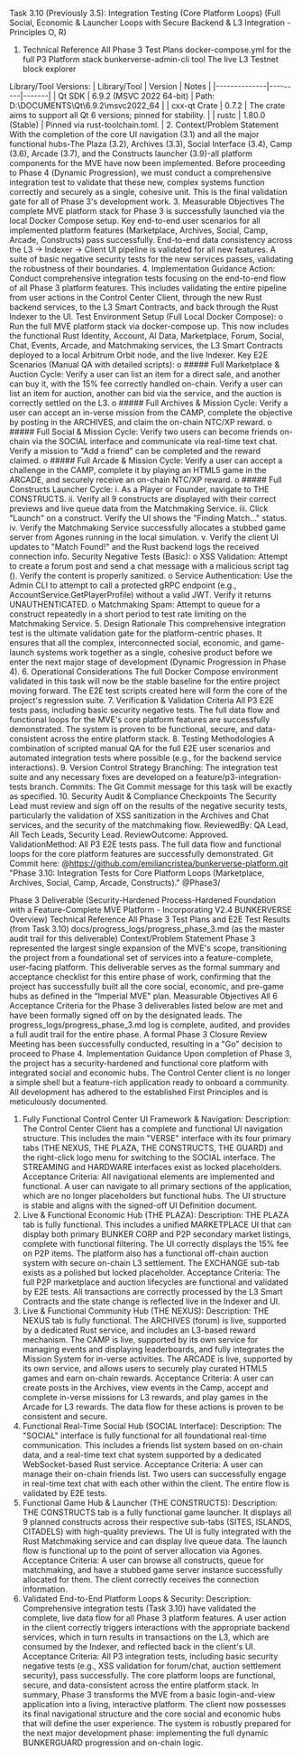 Task 3.10 (Previously 3.5): Integration Testing (Core Platform Loops)
(Full Social, Economic & Launcher Loops with Secure Backend & L3 Integration - Principles O, R)
1. Technical Reference
All Phase 3 Test Plans
docker-compose.yml for the full P3 Platform stack
bunkerverse-admin-cli tool
The live L3 Testnet block explorer

Library/Tool Versions:
| Library/Tool | Version | Notes |
|--------------|---------|-------|
| Qt SDK | 6.9.2 (MSVC 2022 64-bit) | Path: D:\DOCUMENTS\Qt\6.9.2\msvc2022_64 |
| cxx-qt Crate | 0.7.2 | The crate aims to support all Qt 6 versions; pinned for stability. |
| rustc | 1.80.0 (Stable) | Pinned via rust-toolchain.toml. |
2. Context/Problem Statement
With the completion of the core UI navigation (3.1) and all the major functional hubs-The Plaza (3.2), Archives (3.3), Social Interface (3.4), Camp (3.6), Arcade (3.7), and the Constructs launcher (3.9)-all platform components for the MVE have now been implemented. Before proceeding to Phase 4 (Dynamic Progression), we must conduct a comprehensive integration test to validate that these new, complex systems function correctly and securely as a single, cohesive unit. This is the final validation gate for all of Phase 3's development work.
3. Measurable Objectives
The complete MVE platform stack for Phase 3 is successfully launched via the local Docker Compose setup.
Key end-to-end user scenarios for all implemented platform features (Marketplace, Archives, Social, Camp, Arcade, Constructs) pass successfully.
End-to-end data consistency across the L3 -> Indexer -> Client UI pipeline is validated for all new features.
A suite of basic negative security tests for the new services passes, validating the robustness of their boundaries.
4. Implementation Guidance
Action: Conduct comprehensive integration tests focusing on the end-to-end flow of all Phase 3 platform features. This includes validating the entire pipeline from user actions in the Control Center Client, through the new Rust backend services, to the L3 Smart Contracts, and back through the Rust Indexer to the UI.
Test Environment Setup (Full Local Docker Compose):
o Run the full MVE platform stack via docker-compose up. This now includes the functional Rust Identity, Account, AI Data, Marketplace, Forum, Social, Chat, Events, Arcade, and Matchmaking services, the L3 Smart Contracts deployed to a local Arbitrum Orbit node, and the live Indexer.
Key E2E Scenarios (Manual QA with detailed scripts):
o ##### Full Marketplace & Auction Cycle:
Verify a user can list an item for a direct sale, and another can buy it, with the 15% fee correctly handled on-chain.
Verify a user can list an item for auction, another can bid via the service, and the auction is correctly settled on the L3.
o ##### Full Archives & Mission Cycle:
Verify a user can accept an in-verse mission from the CAMP, complete the objective by posting in the ARCHIVES, and claim the on-chain NTC/XP reward.
o ##### Full Social & Mission Cycle:
Verify two users can become friends on-chain via the SOCIAL interface and communicate via real-time text chat.
Verify a mission to "Add a friend" can be completed and the reward claimed.
o ##### Full Arcade & Mission Cycle:
Verify a user can accept a challenge in the CAMP, complete it by playing an HTML5 game in the ARCADE, and securely receive an on-chain NTC/XP reward.
o ##### Full Constructs Launcher Cycle:
i. As a Player or Founder, navigate to THE CONSTRUCTS.
ii. Verify all 9 constructs are displayed with their correct previews and live queue data from the Matchmaking Service.
iii. Click "Launch" on a construct. Verify the UI shows the "Finding Match..." status.
iv. Verify the Matchmaking Service successfully allocates a stubbed game server from Agones running in the local simulation.
v. Verify the client UI updates to "Match Found!" and the Rust backend logs the received connection info.
Security Negative Tests (Basic):
o XSS Validation: Attempt to create a forum post and send a chat message with a malicious script tag (<script>alert('xss')</script>). Verify the content is properly sanitized.
o Service Authentication: Use the Admin CLI to attempt to call a protected gRPC endpoint (e.g., AccountService.GetPlayerProfile) without a valid JWT. Verify it returns UNAUTHENTICATED.
o Matchmaking Spam: Attempt to queue for a construct repeatedly in a short period to test rate limiting on the Matchmaking Service.
5. Design Rationale
This comprehensive integration test is the ultimate validation gate for the platform-centric phases. It ensures that all the complex, interconnected social, economic, and game-launch systems work together as a single, cohesive product before we enter the next major stage of development (Dynamic Progression in Phase 4).
6. Operational Considerations
The full Docker Compose environment validated in this task will now be the stable baseline for the entire project moving forward. The E2E test scripts created here will form the core of the project's regression suite.
7. Verification & Validation Criteria
All P3 E2E tests pass, including basic security negative tests.
The full data flow and functional loops for the MVE's core platform features are successfully demonstrated.
The system is proven to be functional, secure, and data-consistent across the entire platform stack.
8. Testing Methodologies
A combination of scripted manual QA for the full E2E user scenarios and automated integration tests where possible (e.g., for the backend service interactions).
9. Version Control Strategy
Branching: The integration test suite and any necessary fixes are developed on a feature/p3-integration-tests branch.
Commits: The Git Commit message for this task will be exactly as specified.
10. Security Audit & Compliance Checkpoints
The Security Lead must review and sign off on the results of the negative security tests, particularly the validation of XSS sanitization in the Archives and Chat services, and the security of the matchmaking flow.
ReviewedBy: QA Lead, All Tech Leads, Security Lead.
ReviewOutcome: Approved.
ValidationMethod: All P3 E2E tests pass. The full data flow and functional loops for the core platform features are successfully demonstrated.
Git Commit here: @https://github.com/emiliancristea/bunkerverse-platform.git "Phase 3.10: Integration Tests for Core Platform Loops (Marketplace, Archives, Social, Camp, Arcade, Constructs)." @Phase3/

Phase 3 Deliverable
(Security-Hardened Process-Hardened Foundation with a Feature-Complete MVE Platform - Incorporating V2.4 BUNKERVERSE Overview)
Technical Reference
All Phase 3 Test Plans and E2E Test Results (from Task 3.10)
docs/progress_logs/progress_phase_3.md (as the master audit trail for this deliverable)
Context/Problem Statement
Phase 3 represented the largest single expansion of the MVE's scope, transitioning the project from a foundational set of services into a feature-complete, user-facing platform. This deliverable serves as the formal summary and acceptance checklist for this entire phase of work, confirming that the project has successfully built all the core social, economic, and pre-game hubs as defined in the "Imperial MVE" plan.
Measurable Objectives
All 6 Acceptance Criteria for the Phase 3 deliverables listed below are met and have been formally signed off on by the designated leads.
The progress_logs/progress_phase_3.md log is complete, audited, and provides a full audit trail for the entire phase.
A formal Phase 3 Closure Review Meeting has been successfully conducted, resulting in a "Go" decision to proceed to Phase 4.
Implementation Guidance
Upon completion of Phase 3, the project has a security-hardened and functional core platform with integrated social and economic hubs. The Control Center client is no longer a simple shell but a feature-rich application ready to onboard a community. All development has adhered to the established First Principles and is meticulously documented.
1. Fully Functional Control Center UI Framework & Navigation:
Description: The Control Center Client has a complete and functional UI navigation structure. This includes the main "VERSE" interface with its four primary tabs (THE NEXUS, THE PLAZA, THE CONSTRUCTS, THE GUARD) and the right-click logo menu for switching to the SOCIAL interface. The STREAMING and HARDWARE interfaces exist as locked placeholders.
Acceptance Criteria: All navigational elements are implemented and functional. A user can navigate to all primary sections of the application, which are no longer placeholders but functional hubs. The UI structure is stable and aligns with the signed-off UI Definition document.
2. Live & Functional Economic Hub (THE PLAZA):
Description: THE PLAZA tab is fully functional. This includes a unified MARKETPLACE UI that can display both primary BUNKER CORP and P2P secondary market listings, complete with functional filtering. The UI correctly displays the 15% fee on P2P items. The platform also has a functional off-chain auction system with secure on-chain L3 settlement. The EXCHANGE sub-tab exists as a polished but locked placeholder.
Acceptance Criteria: The full P2P marketplace and auction lifecycles are functional and validated by E2E tests. All transactions are correctly processed by the L3 Smart Contracts and the state change is reflected live in the Indexer and UI.
3. Live & Functional Community Hub (THE NEXUS):
Description: THE NEXUS tab is fully functional. The ARCHIVES (forum) is live, supported by a dedicated Rust service, and includes an L3-based reward mechanism. The CAMP is live, supported by its own service for managing events and displaying leaderboards, and fully integrates the Mission System for in-verse activities. The ARCADE is live, supported by its own service, and allows users to securely play curated HTML5 games and earn on-chain rewards.
Acceptance Criteria: A user can create posts in the Archives, view events in the Camp, accept and complete in-verse missions for L3 rewards, and play games in the Arcade for L3 rewards. The data flow for these actions is proven to be consistent and secure.
4. Functional Real-Time Social Hub (SOCIAL Interface):
Description: The "SOCIAL" interface is fully functional for all foundational real-time communication. This includes a friends list system based on on-chain data, and a real-time text chat system supported by a dedicated WebSocket-based Rust service.
Acceptance Criteria: A user can manage their on-chain friends list. Two users can successfully engage in real-time text chat with each other within the client. The entire flow is validated by E2E tests.
5. Functional Game Hub & Launcher (THE CONSTRUCTS):
Description: THE CONSTRUCTS tab is a fully functional game launcher. It displays all 9 planned constructs across their respective sub-tabs (SITES, ISLANDS, CITADELS) with high-quality previews. The UI is fully integrated with the Rust Matchmaking service and can display live queue data. The launch flow is functional up to the point of server allocation via Agones.
Acceptance Criteria: A user can browse all constructs, queue for matchmaking, and have a stubbed game server instance successfully allocated for them. The client correctly receives the connection information.
6. Validated End-to-End Platform Loops & Security:
Description: Comprehensive integration tests (Task 3.10) have validated the complete, live data flow for all Phase 3 platform features. A user action in the client correctly triggers interactions with the appropriate backend services, which in turn results in transactions on the L3, which are consumed by the Indexer, and reflected back in the client's UI.
Acceptance Criteria: All P3 integration tests, including basic security negative tests (e.g., XSS validation for forum/chat, auction settlement security), pass successfully. The core platform loops are functional, secure, and data-consistent across the entire platform stack.
In summary, Phase 3 transforms the MVE from a basic login-and-view application into a living, interactive platform. The client now possesses its final navigational structure and the core social and economic hubs that will define the user experience. The system is robustly prepared for the next major development phase: implementing the full dynamic BUNKERGUARD progression and on-chain logic.